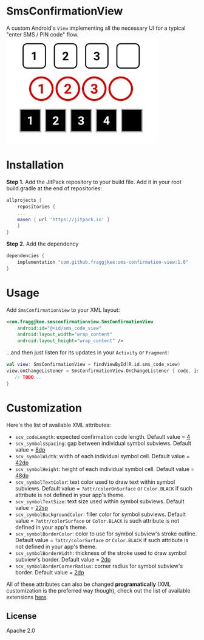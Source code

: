 # SmsConfirmationView
A custom Android's `View` implementing all the necessary UI for a typical "enter SMS / PIN code" flow.
<img src="images/demo.png?raw=true" width="400">

# Installation
**Step 1.** Add the JitPack repository to your build file. Add it in your root build.gradle at the end of repositories:
```gradle
allprojects {
    repositories {
	...
	maven { url 'https://jitpack.io' }
    }
}
```
**Step 2.** Add the dependency
```gradle
dependencies {
    implementation "com.github.fraggjkee:sms-confirmation-view:1.0"
}
```

# Usage
Add `SmsConfirmationView` to your XML layout:
```xml
<com.fraggjkee.smsconfirmationview.SmsConfirmationView
    android:id="@+id/sms_code_view"
    android:layout_width="wrap_content"
    android:layout_height="wrap_content" />
```

...and then just listen for its updates in your `Activity` or `Fragment`:

```kotlin
val view: SmsConfirmationView = findViewById(R.id.sms_code_view)
view.onChangeListener = SmsConfirmationView.OnChangeListener { code, isComplete ->
   // TODO...           
}
```

# Customization
Here's the list of available XML attributes:
- `scv_codeLength`: expected confirmation code length. Default value = [4](https://github.com/fraggjkee/SmsConfirmationView/blob/fb2be87c0510a10a95b343f79380de72f6fe7742/library/src/main/java/com/fraggjkee/smsconfirmationview/SmsConfirmationView.kt#L186)
- `scv_symbolsSpacing`: gap between individual symbol subviews. Default value = [8dp](https://github.com/fraggjkee/SmsConfirmationView/blob/fb2be87c0510a10a95b343f79380de72f6fe7742/library/src/main/res/values/dimens.xml#L4)
- `scv_symbolWidth`: width of each individual symbol cell. Default value = [42dp](https://github.com/fraggjkee/SmsConfirmationView/blob/fb2be87c0510a10a95b343f79380de72f6fe7742/library/src/main/res/values/dimens.xml#L6)
- `scv_symbolHeight`: height of each individual symbol cell. Default value = [48dp](https://github.com/fraggjkee/SmsConfirmationView/blob/fb2be87c0510a10a95b343f79380de72f6fe7742/library/src/main/res/values/dimens.xml#L7)
- `scv_symbolTextColor`: text color used to draw text within symbol subviews. Default value = `?attr/colorOnSurface` or `Color.BLACK` if such attribute is not defined in your app's theme.
- `scv_symbolTextSize`: text size used within symbol subviews. Default value = [22sp](https://github.com/fraggjkee/SmsConfirmationView/blob/fb2be87c0510a10a95b343f79380de72f6fe7742/library/src/main/res/values/dimens.xml#L8)
- `scv_symbolBackgroundColor`: filler color for symbol subviews. Default value = `?attr/colorSurface` or `Color.BLACK` is such attribute is not defined in your app's theme.
- `scv_symbolBorderColor`: color to use for symbol subview's stroke outline. Default value = `?attr/colorSurface` or `Color.BLACK` if such attribute is not defined in your app's theme.
- `scv_symbolBorderWidth`: thickness of the stroke used to draw symbol subview's border. Default value = [2dp](https://github.com/fraggjkee/SmsConfirmationView/blob/fb2be87c0510a10a95b343f79380de72f6fe7742/library/src/main/res/values/dimens.xml#L9)
- `scv_symbolBorderCornerRadius`: corner radius for symbol subview's border. Default value = [2dp](https://github.com/fraggjkee/SmsConfirmationView/blob/fb2be87c0510a10a95b343f79380de72f6fe7742/library/src/main/res/values/dimens.xml#L5)

All of these attributes can also be changed **programatically** (XML customization is the preferred way though), check out the list of available extensions [here](https://github.com/fraggjkee/SmsConfirmationView/blob/master/library/src/main/java/com/fraggjkee/smsconfirmationview/SmsConfirmationViewExt.kt).

License
----
Apache 2.0

